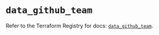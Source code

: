 # `data_github_team`

Refer to the Terraform Registry for docs: [`data_github_team`](https://registry.terraform.io/providers/integrations/github/6.7.3/docs/data-sources/team).
